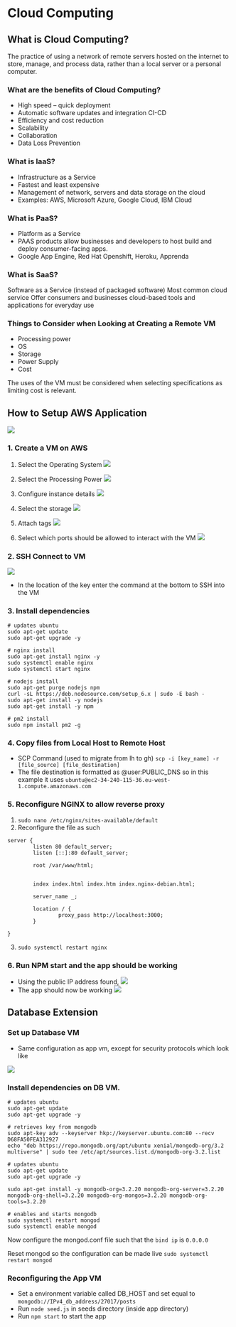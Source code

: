 # Cloud Computing

## What is Cloud Computing?

The practice of using a network of remote servers hosted on the internet to store, manage, and process data, rather than a local server or a personal computer.

### What are the benefits of Cloud Computing?

- High speed – quick deployment
- Automatic software updates and integration CI-CD
- Efficiency and cost reduction
- Scalability
- Collaboration
- Data Loss Prevention

### What is IaaS?

- Infrastructure as a Service
- Fastest and least expensive
- Management of network, servers and data storage on the cloud 
- Examples: AWS, Microsoft Azure, Google Cloud, IBM Cloud

### What is PaaS?

- Platform as a Service
- PAAS products allow businesses and developers to host build and deploy consumer-facing apps.
- Google App Engine, Red Hat Openshift, Heroku, Apprenda

### What is SaaS?

Software as a Service (instead of packaged software)
Most common cloud service
Offer consumers and businesses cloud-based tools and applications for everyday use

### Things to Consider when Looking at Creating a Remote VM

- Processing power
- OS 
- Storage
- Power Supply
- Cost

The uses of the VM must be considered when selecting specifications as limiting cost is relevant.

## How to Setup AWS Application

![](image/diagram.png)

### 1. Create a VM on AWS

1. Select the Operating System
![](image/selectvm.PNG)

2. Select the Processing Power
![](image/select_instance.PNG)

3. Configure instance details
![](image/select_confinstane3.PNG)

4. Select the storage
![](image/selectstore4.PNG)

5. Attach tags
![](image/selecttag5.PNG)

6. Select which ports should be allowed to interact with the VM
![](image/selectfirewall6.PNG)

### 2. SSH Connect to VM

![](image/ssh_connect.PNG)

- In the location of the key enter the command at the bottom to SSH into the VM
 
### 3. Install dependencies

```
# updates ubuntu
sudo apt-get update
sudo apt-get upgrade -y

# nginx install
sudo apt-get install nginx -y
sudo systemctl enable nginx
sudo systemctl start nginx

# nodejs install
sudo apt-get purge nodejs npm
curl -sL https://deb.nodesource.com/setup_6.x | sudo -E bash -
sudo apt-get install -y nodejs
sudo apt-get install -y npm

# pm2 install
sudo npm install pm2 -g
```

### 4. Copy files from Local Host to Remote Host

- SCP Command (used to migrate from lh to gh) `scp -i [key_name] -r [file_source] [file_destination] ` 
- The file destination is formatted as @user:PUBLIC_DNS so in this example it uses `ubuntu@ec2-34-240-115-36.eu-west-1.compute.amazonaws.com`

### 5. Reconfigure NGINX to allow reverse proxy

1. `sudo nano /etc/nginx/sites-available/default`
2. Reconfigure the file as such
```
server {
        listen 80 default_server;
        listen [::]:80 default_server;

        root /var/www/html;

        
        index index.html index.htm index.nginx-debian.html;

        server_name _;

        location / {
                proxy_pass http://localhost:3000;
        }

}
```
3. `sudo systemctl restart nginx`

### 6. Run NPM start and the app should be working
- Using the public IP address found,
![](image/public_address.PNG)
- The app should now be working
![](image/appworking.PNG)

## Database Extension

### Set up Database VM

- Same configuration as app vm, except for security protocols which look like 

![](image/security_prot_db.PNG)

### Install dependencies on DB VM.

```
# updates ubuntu
sudo apt-get update
sudo apt-get upgrade -y

# retrieves key from mongodb
sudo apt-key adv --keyserver hkp://keyserver.ubuntu.com:80 --recv D68FA50FEA312927
echo "deb https://repo.mongodb.org/apt/ubuntu xenial/mongodb-org/3.2 multiverse" | sudo tee /etc/apt/sources.list.d/mongodb-org-3.2.list

# updates ubuntu
sudo apt-get update
sudo apt-get upgrade -y

sudo apt-get install -y mongodb-org=3.2.20 mongodb-org-server=3.2.20 mongodb-org-shell=3.2.20 mongodb-org-mongos=3.2.20 mongodb-org-tools=3.2.20

# enables and starts mongodb
sudo systemctl restart mongod
sudo systemctl enable mongod
```

Now configure the mongod.conf file such that the `bind ip` is `0.0.0.0`

Reset mongod so the configuration can be made live `sudo systemctl restart mongod`

### Reconfiguring the App VM

- Set a environment variable called DB_HOST and set equal to `mongodb://IPv4_db_address/27017/posts`
- Run `node seed.js` in seeds directory (inside app directory)
- Run `npm start` to start the app



